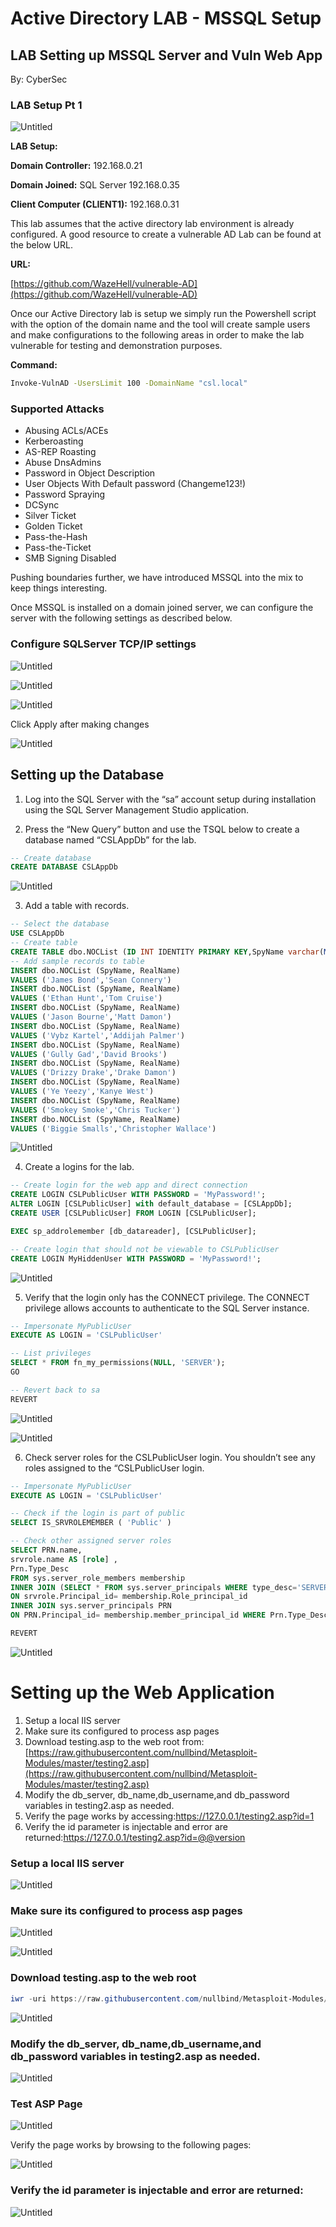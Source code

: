# Active Directory LAB - MSSQL Setup

## LAB Setting up MSSQL Server and Vuln Web App

By: CyberSec

### LAB Setup Pt 1

![Untitled](Active%20Directory%20LAB%20-%20MSSQL%20Setup%20c491bef311d24ccea172c4c9e33a7722/Untitled.png)

**LAB Setup:** 

**Domain Controller:** 192.168.0.21

**Domain Joined:** SQL Server 192.168.0.35

**Client Computer (CLIENT1):** 192.168.0.31

This lab assumes that the active directory lab environment is already configured.  A good resource to create a vulnerable AD Lab can be found at the below URL.

**URL:** 

[https://github.com/WazeHell/vulnerable-AD](https://github.com/WazeHell/vulnerable-AD)

Once our Active Directory lab is setup we simply run the Powershell script with the option of the domain name and the tool will create sample users and make configurations to the following areas in order to make the lab vulnerable for testing and demonstration purposes.

**Command:** 

```bash
Invoke-VulnAD -UsersLimit 100 -DomainName "csl.local"
```

### Supported Attacks

- Abusing ACLs/ACEs
- Kerberoasting
- AS-REP Roasting
- Abuse DnsAdmins
- Password in Object Description
- User Objects With Default password (Changeme123!)
- Password Spraying
- DCSync
- Silver Ticket
- Golden Ticket
- Pass-the-Hash
- Pass-the-Ticket
- SMB Signing Disabled

Pushing boundaries further, we have introduced MSSQL into the mix to keep things interesting.

Once MSSQL is installed on a domain joined server, we can configure the server with the following settings as described below.

### Configure SQLServer TCP/IP settings

![Untitled](Active%20Directory%20LAB%20-%20MSSQL%20Setup%20c491bef311d24ccea172c4c9e33a7722/Untitled%201.png)

![Untitled](Active%20Directory%20LAB%20-%20MSSQL%20Setup%20c491bef311d24ccea172c4c9e33a7722/Untitled%202.png)

![Untitled](Active%20Directory%20LAB%20-%20MSSQL%20Setup%20c491bef311d24ccea172c4c9e33a7722/Untitled%203.png)

Click Apply after making changes

![Untitled](Active%20Directory%20LAB%20-%20MSSQL%20Setup%20c491bef311d24ccea172c4c9e33a7722/Untitled%204.png)

## Setting up the Database

1. Log into the SQL Server with the “sa” account setup during installation using the SQL Server Management Studio application.

1. Press the “New Query” button and use the TSQL below to create a database named “CSLAppDb” for the lab.

```sql
-- Create database
CREATE DATABASE CSLAppDb
```

![Untitled](Active%20Directory%20LAB%20-%20MSSQL%20Setup%20c491bef311d24ccea172c4c9e33a7722/Untitled%205.png)

3. Add a table with records.

```sql
-- Select the database
USE CSLAppDb
-- Create table
CREATE TABLE dbo.NOCList (ID INT IDENTITY PRIMARY KEY,SpyName varchar(MAX) NOT NULL,RealName varchar(MAX) NULL)
-- Add sample records to table
INSERT dbo.NOCList (SpyName, RealName)
VALUES ('James Bond','Sean Connery')
INSERT dbo.NOCList (SpyName, RealName)
VALUES ('Ethan Hunt','Tom Cruise')
INSERT dbo.NOCList (SpyName, RealName)
VALUES ('Jason Bourne','Matt Damon')
INSERT dbo.NOCList (SpyName, RealName)
VALUES ('Vybz Kartel','Addijah Palmer')
INSERT dbo.NOCList (SpyName, RealName)
VALUES ('Gully Gad','David Brooks')
INSERT dbo.NOCList (SpyName, RealName)
VALUES ('Drizzy Drake','Drake Damon')
INSERT dbo.NOCList (SpyName, RealName)
VALUES ('Ye Yeezy','Kanye West')
INSERT dbo.NOCList (SpyName, RealName)
VALUES ('Smokey Smoke','Chris Tucker')
INSERT dbo.NOCList (SpyName, RealName)
VALUES ('Biggie Smalls','Christopher Wallace')

```

![Untitled](Active%20Directory%20LAB%20-%20MSSQL%20Setup%20c491bef311d24ccea172c4c9e33a7722/Untitled%206.png)

4. Create a logins for the lab.

```sql
-- Create login for the web app and direct connection
CREATE LOGIN CSLPublicUser WITH PASSWORD = 'MyPassword!';
ALTER LOGIN [CSLPublicUser] with default_database = [CSLAppDb];
CREATE USER [CSLPublicUser] FROM LOGIN [CSLPublicUser];

EXEC sp_addrolemember [db_datareader], [CSLPublicUser];

-- Create login that should not be viewable to CSLPublicUser
CREATE LOGIN MyHiddenUser WITH PASSWORD = 'MyPassword!';
```

![Untitled](Active%20Directory%20LAB%20-%20MSSQL%20Setup%20c491bef311d24ccea172c4c9e33a7722/Untitled%207.png)

5. Verify that the login only has the CONNECT privilege. The CONNECT privilege allows accounts to authenticate to the SQL Server instance.

```sql
-- Impersonate MyPublicUser
EXECUTE AS LOGIN = 'CSLPublicUser'

-- List privileges
SELECT * FROM fn_my_permissions(NULL, 'SERVER');
GO

-- Revert back to sa
REVERT
```

![Untitled](Active%20Directory%20LAB%20-%20MSSQL%20Setup%20c491bef311d24ccea172c4c9e33a7722/Untitled%208.png)

![Untitled](Active%20Directory%20LAB%20-%20MSSQL%20Setup%20c491bef311d24ccea172c4c9e33a7722/Untitled%209.png)

6. Check server roles for the CSLPublicUser login. You shouldn’t see any roles assigned to the “CSLPublicUser login.

```sql
-- Impersonate MyPublicUser
EXECUTE AS LOGIN = 'CSLPublicUser'

-- Check if the login is part of public
SELECT IS_SRVROLEMEMBER ( 'Public' )

-- Check other assigned server roles
SELECT PRN.name,
srvrole.name AS [role] ,
Prn.Type_Desc
FROM sys.server_role_members membership
INNER JOIN (SELECT * FROM sys.server_principals WHERE type_desc='SERVER_ROLE') srvrole
ON srvrole.Principal_id= membership.Role_principal_id
INNER JOIN sys.server_principals PRN
ON PRN.Principal_id= membership.member_principal_id WHERE Prn.Type_Desc NOT IN ('SERVER_ROLE')

REVERT
```

![Untitled](Active%20Directory%20LAB%20-%20MSSQL%20Setup%20c491bef311d24ccea172c4c9e33a7722/Untitled%2010.png)

# ****Setting up the Web Application****

1. Setup a local IIS server
2. Make sure its configured to process asp pages
3. Download testing.asp to the web root from:[https://raw.githubusercontent.com/nullbind/Metasploit-Modules/master/testing2.asp](https://raw.githubusercontent.com/nullbind/Metasploit-Modules/master/testing2.asp)
4. Modify the db_server, db_name,db_username,and db_password variables in testing2.asp as needed.
5. Verify the page works by accessing:https://127.0.0.1/testing2.asp?id=1
6. Verify the id parameter is injectable and error are returned:https://127.0.0.1/testing2.asp?id=@@version

### Setup a local IIS server

![Untitled](Active%20Directory%20LAB%20-%20MSSQL%20Setup%20c491bef311d24ccea172c4c9e33a7722/Untitled%2011.png)

### Make sure its configured to process asp pages

![Untitled](Active%20Directory%20LAB%20-%20MSSQL%20Setup%20c491bef311d24ccea172c4c9e33a7722/Untitled%2012.png)

![Untitled](Active%20Directory%20LAB%20-%20MSSQL%20Setup%20c491bef311d24ccea172c4c9e33a7722/Untitled%2013.png)

### Download testing.asp to the web root

```powershell
iwr -uri https://raw.githubusercontent.com/nullbind/Metasploit-Modules/master/testing2.asp -OutFile testing2.asp
```

![Untitled](Active%20Directory%20LAB%20-%20MSSQL%20Setup%20c491bef311d24ccea172c4c9e33a7722/Untitled%2014.png)

### Modify the db_server, db_name,db_username,and db_password variables in testing2.asp as needed.

![Untitled](Active%20Directory%20LAB%20-%20MSSQL%20Setup%20c491bef311d24ccea172c4c9e33a7722/Untitled%2015.png)

### Test ASP Page

![Untitled](Active%20Directory%20LAB%20-%20MSSQL%20Setup%20c491bef311d24ccea172c4c9e33a7722/Untitled%2016.png)

Verify the page works by browsing to the following pages:

![Untitled](Active%20Directory%20LAB%20-%20MSSQL%20Setup%20c491bef311d24ccea172c4c9e33a7722/Untitled%2017.png)

### Verify the id parameter is injectable and error are returned:

![Untitled](Active%20Directory%20LAB%20-%20MSSQL%20Setup%20c491bef311d24ccea172c4c9e33a7722/Untitled%2018.png)
